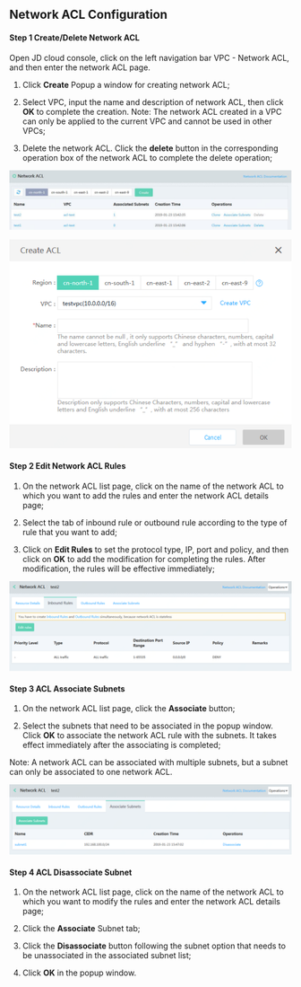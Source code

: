 ## **Network ACL Configuration**

#### **Step 1 Create/Delete Network ACL**

Open JD cloud console, click on the left navigation bar VPC  - Network ACL, and then enter the network ACL page.

1. Click **Create** Popup a window for creating network ACL;

2. Select VPC, input the name and description of network ACL, then click **OK** to complete the creation. Note: The network ACL created in a VPC can only be applied to the current VPC and cannot be used in other VPCs;

3. Delete the network ACL. Click the **delete** button in the corresponding operation box of the network ACL to complete the delete operation;

![](/image/Networking/Virtual-Private-Cloud/Operation-Guide/Network-ACL-Configuration/Step1.png)

![](/image/Networking/Virtual-Private-Cloud/Operation-Guide/Network-ACL-Configuration/Step2.png)



#### **Step 2 Edit Network ACL Rules**

1. On the network ACL list page, click on the name of the network ACL to which you want to add the rules and enter the network ACL details page;

2. Select the tab of inbound rule or outbound rule according to the type of rule that you want to add;

3. Click on **Edit Rules** to set the protocol type, IP, port and policy, and then click on **OK** to add the modification for completing the rules. After modification, the rules will be effective immediately;

![](/image/Networking/Virtual-Private-Cloud/Operation-Guide/Network-ACL-Configuration/Step3.png)



#### **Step 3 ACL Associate Subnets**

1. On the network ACL list page, click the **Associate** button;

2. Select the subnets that need to be associated in the popup window. Click **OK** to associate the network ACL rule with the subnets. It takes effect immediately after the associating is completed;

Note: A network ACL can be associated with multiple subnets, but a subnet can only be associated to one network ACL.

![](/image/Networking/Virtual-Private-Cloud/Operation-Guide/Network-ACL-Configuration/Step4.png)



#### **Step 4 ACL Disassociate Subnet**

1. On the network ACL list page, click on the name of the network ACL to which you want to modify the rules and enter the network ACL details page;

2. Click the **Associate** Subnet tab;

3. Click the **Disassociate** button following the subnet option that needs to be unassociated in the associated subnet list;

4. Click **OK** in the popup window.